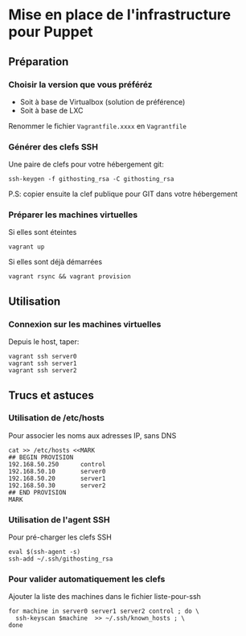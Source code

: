
# Mise en place de l'infrastructure pour Puppet

## Préparation

### Choisir la version que vous préféréz

* Soit à base de Virtualbox (solution de préférence)
* Soit à base de LXC

Renommer le fichier `Vagrantfile.xxxx` en `Vagrantfile`


### Générer des clefs SSH

Une paire de clefs pour votre hébergement git:

    ssh-keygen -f githosting_rsa -C githosting_rsa

P.S: copier ensuite la clef publique pour GIT dans votre hébergement


### Préparer les machines virtuelles

Si elles sont éteintes

    vagrant up

Si elles sont déjà démarrées

    vagrant rsync && vagrant provision


## Utilisation

### Connexion sur les machines virtuelles 

Depuis le host, taper:

    vagrant ssh server0
    vagrant ssh server1
    vagrant ssh server2


## Trucs et astuces

### Utilisation de /etc/hosts

Pour associer les noms aux adresses IP, sans DNS

    cat >> /etc/hosts <<MARK
    ## BEGIN PROVISION
    192.168.50.250      control
    192.168.50.10       server0
    192.168.50.20       server1
    192.168.50.30       server2
    ## END PROVISION
    MARK


### Utilisation de l'agent SSH 

Pour pré-charger les clefs SSH

	eval $(ssh-agent -s)
	ssh-add ~/.ssh/githosting_rsa


### Pour valider automatiquement les clefs 

Ajouter la liste des machines dans le fichier liste-pour-ssh

    for machine in server0 server1 server2 control ; do \
      ssh-keyscan $machine  >> ~/.ssh/known_hosts ; \
    done

